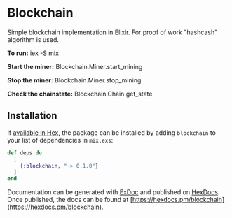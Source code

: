 # Blockchain

Simple blockchain implementation in Elixir. For proof of work "hashcash" algorithm is used.

**To run:** iex -S mix

**Start the miner:** Blockchain.Miner.start_mining

**Stop the miner:** Blockchain.Miner.stop_mining

**Check the chainstate:** Blockchain.Chain.get_state

## Installation

If [available in Hex](https://hex.pm/docs/publish), the package can be installed
by adding `blockchain` to your list of dependencies in `mix.exs`:

```elixir
def deps do
  [
    {:blockchain, "~> 0.1.0"}
  ]
end
```

Documentation can be generated with [ExDoc](https://github.com/elixir-lang/ex_doc)
and published on [HexDocs](https://hexdocs.pm). Once published, the docs can
be found at [https://hexdocs.pm/blockchain](https://hexdocs.pm/blockchain).
